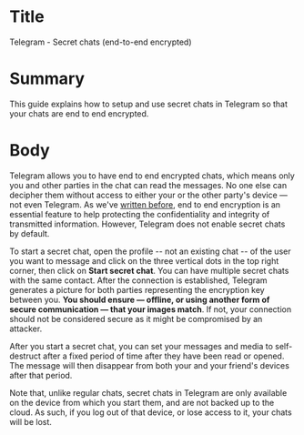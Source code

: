 # Title
Telegram - Secret chats (end-to-end encrypted)

# Summary

This guide explains how to setup and use secret chats in Telegram so that your chats are end to end encrypted. 

# Body 

Telegram allows you to have end to end encrypted chats, which means only you and other parties in the chat can read the messages. No one else can decipher them without access to either your or the other party's device — not even Telegram. As we've [written before](1), end to end encryption is an essential feature to help protecting the confidentiality and integrity of transmitted information. However, Telegram does not enable secret chats by default.


To start a secret chat, open the profile -- not an existing chat -- of the user you want to message and click on the three vertical dots in the top right corner, then click on **Start secret chat**. You can have multiple secret chats with the same contact. After the connection is established, Telegram generates a picture for both parties representing the encryption key between you. **You should ensure — offline, or using another form of secure communication — that your images match**. If not, your connection should not be considered secure as it might be compromised by an attacker.

After you start a secret chat, you can set your messages and media to self-destruct after a fixed period of time after they have been read or opened. The message will then disappear from both your and your friend's devices after that period.

Note that, unlike regular chats, secret chats in Telegram are only available on the device from which you start them, and are not backed up to the cloud. As such, if you log out of that device, or lose access to it, your chats will be lost.

[1]: https://privacyinternational.org/explainer/5010/guide-communicating-others-messaging-apps